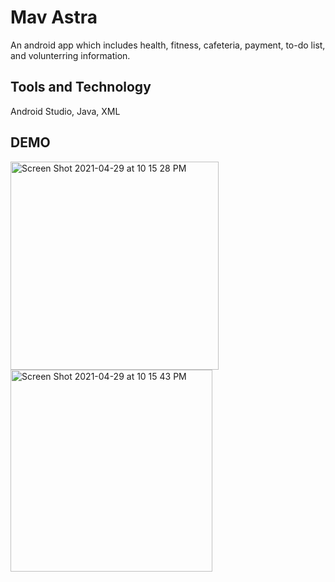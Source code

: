 # Mav Astra
An android app which includes health, fitness, cafeteria, payment, to-do list, and volunterring information.

## Tools and Technology
Android Studio, Java, XML


## DEMO
<img width="333" alt="Screen Shot 2021-04-29 at 10 15 28 PM" src="https://user-images.githubusercontent.com/67445848/116644455-02cab080-a939-11eb-91fd-d2e59d046336.png">
<img width="323" alt="Screen Shot 2021-04-29 at 10 15 43 PM" src="https://user-images.githubusercontent.com/67445848/116644451-0100ed00-a939-11eb-9739-bcb61d5bbb8f.png">

